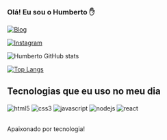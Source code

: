 ### Olá! Eu sou o Humberto ✋

[![Blog](https://img.shields.io/website?label=MyNoteBook.com&style=for-the-badge&url=https://humbertomonteiro.github.io/mynotebook/)](https://humbertomonteiro.github.io/mynotebook/)

[![Instagram](https://img.shields.io/badge/Instagram-E4405F?style=for-the-badge&logo=instagram&logoColor=white)](https://www.instagram.com/humberto.fh/)

![Humberto GitHub stats](https://github-readme-stats.vercel.app/api?username=humbertomonteiro&show_icons=true&theme=dracula)

[![Top Langs](https://github-readme-stats.vercel.app/api/top-langs/?username=humbertomonteiro)](https://github.com/anuraghazra/github-readme-stats)

## Tecnologias que eu uso no meu dia

<div style='display: inline_block'>
<img align='center' alt='html5' src='https://img.shields.io/badge/HTML5-E34F26?style=for-the-badge&logo=html5&logoColor=white' />
<img align='center' alt='css3' src='https://img.shields.io/badge/CSS3-1572B6?style=for-the-badge&logo=css3&logoColor=white' />
<img align='center' alt='javascript' src='https://img.shields.io/badge/JavaScript-F7DF1E?style=for-the-badge&logo=javascript&logoColor=black' />
<img align='center' alt='nodejs' src='https://img.shields.io/badge/Node.js-43853D?style=for-the-badge&logo=node.js&logoColor=white' />
<img align='center' alt='react' src='https://img.shields.io/badge/React-20232A?style=for-the-badge&logo=react&logoColor=61DAFB' />
</div> <br/>

Apaixonado por tecnologia!
